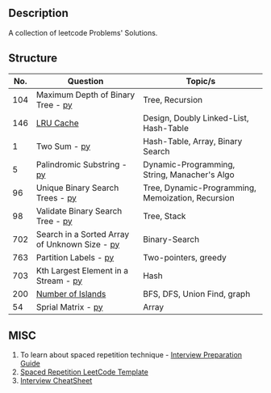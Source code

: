 ## Description

A collection of leetcode Problems' Solutions.

## Structure

No.  | Question                                                            | Topic/s                                                       | 
-----| ------------------------------------------------------------------- | --------------------------------------------------------------| 
104  |Maximum Depth of Binary Tree - [py](src/101-150/104.py)              | Tree, Recursion                                               |
146  |[LRU Cache](src/101-150/146.md)                                      | Design, Doubly Linked-List, Hash-Table                        |
1    |Two Sum - [py](src/1-50/1.py)                                        | Hash-Table, Array, Binary Search                              |
5    |Palindromic Substring - [py](src/1-50/5.py)                          | Dynamic-Programming, String, Manacher's Algo                  | 
96   |Unique Binary Search Trees - [py](src/1-50/96.py)                    | Tree, Dynamic-Programming, Memoization, Recursion             |
98   |Validate Binary Search Tree - [py](src/51-100/98.py)                 | Tree, Stack                                                   |
702  |Search in a Sorted Array of Unknown Size - [py](src/701-750/702.py)  | Binary-Search                                                 |
763  |Partition Labels - [py](src/701-750/763.py)                          | Two-pointers, greedy                                          |
703  |Kth Largest Element in a Stream - [py](src/701-750/703.py)           | Hash                                                          |
200  |[Number of Islands](src/151-200/200.md)                              | BFS, DFS, Union Find, graph                                   |
54   |Sprial Matrix - [py](src/51-100/54.py)                               | Array                                                         |

## MISC

1. To learn about spaced repetition technique - [Interview Preparation Guide](https://medium.com/@adaggarw/crack-the-contemporary-technical-interview-55bd1b1b87c9)
2. [Spaced Repetition LeetCode Template](https://docs.google.com/spreadsheets/d/1USAhpvkzCLSqpjSK8NcEXSBlZ03LXL_VNqqn9WZK1Kk/edit?usp=sharing)
3. [Interview CheatSheet](https://goo.gl/BpZQJU)
